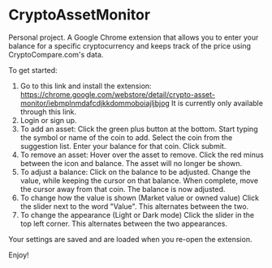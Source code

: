 # CryptoAssetMonitor
Personal project. 
A Google Chrome extension that allows you to enter your balance for a specific cryptocurrency and keeps track of the price using CryptoCompare.com's data. 

To get started:
1. Go to this link and install the extension: https://chrome.google.com/webstore/detail/crypto-asset-monitor/iebmplnmdafcdjkkdommoboiajljbjog
   It is currently only available through this link.
2. Login or sign up.
3. To add an asset: 
   Click the green plus button at the bottom.
   Start typing the symbol or name of the coin to add.
   Select the coin from the suggestion list.
   Enter your balance for that coin.
   Click submit.
4. To remove an asset:
   Hover over the asset to remove.
   Click the red minus between the icon and balance.
   The asset will no longer be shown.
5. To adjust a balance:
   Click on the balance to be adjusted.
   Change the value, while keeping the cursor on that balance.
   When complete, move the cursor away from that coin.
   The balance is now adjusted.
6. To change how the value is shown (Market value or owned value)
   Click the slider next to the word "Value".
   This alternates between the two.
7. To change the appearance (Light or Dark mode)
   Click the slider in the top left corner.
   This alternates between the two appearances.
   
Your settings are saved and are loaded when you re-open the extension.

Enjoy!
